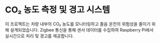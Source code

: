 # CO₂ 농도 측정 및 경고 시스템
이 프로젝트는 차량 내부의 CO₂ 농도를 모니터링하고 졸음 운전의 위험성을 줄이기 위해 설계되었습니다. Zigbee 통신을 통해 센서 데이터를 수집하여 Raspberry Pi에서 실시간으로 처리 및 경고를 제공합니다.
